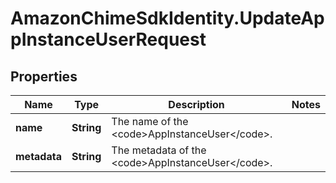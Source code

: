 # AmazonChimeSdkIdentity.UpdateAppInstanceUserRequest

## Properties

Name | Type | Description | Notes
------------ | ------------- | ------------- | -------------
**name** | **String** | The name of the &lt;code&gt;AppInstanceUser&lt;/code&gt;. | 
**metadata** | **String** | The metadata of the &lt;code&gt;AppInstanceUser&lt;/code&gt;. | 


